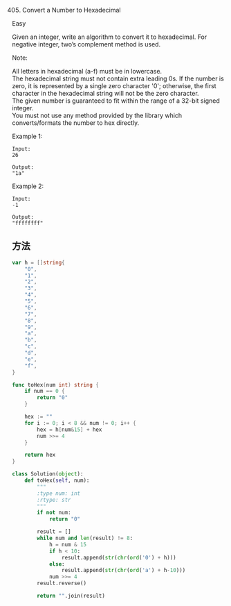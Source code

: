 405. Convert a Number to Hexadecimal


Easy


Given an integer, write an algorithm to convert it to hexadecimal. For negative integer, two’s complement method is used.

Note:

All letters in hexadecimal (a-f) must be in lowercase.  
The hexadecimal string must not contain extra leading 0s. If the number is zero, it is represented by a single zero character '0'; otherwise, the first character in the hexadecimal string will not be the zero character.  
The given number is guaranteed to fit within the range of a 32-bit signed integer.  
You must not use any method provided by the library which converts/formats the number to hex directly.  

Example 1:

```
Input:
26

Output:
"1a"
```

Example 2:

```
Input:
-1

Output:
"ffffffff"
```


## 方法

```go
var h = []string{
	"0",
	"1",
	"2",
	"3",
	"4",
	"5",
	"6",
	"7",
	"8",
	"9",
	"a",
	"b",
	"c",
	"d",
	"e",
	"f",
}

func toHex(num int) string {
	if num == 0 {
		return "0"
	}

	hex := ""
	for i := 0; i < 8 && num != 0; i++ {
		hex = h[num&15] + hex
		num >>= 4
	}

	return hex
}
```


```python
class Solution(object):
    def toHex(self, num):
        """
        :type num: int
        :rtype: str
        """
        if not num:
            return "0"

        result = []
        while num and len(result) != 8:
            h = num & 15
            if h < 10:
                result.append(str(chr(ord('0') + h)))
            else:
                result.append(str(chr(ord('a') + h-10)))
            num >>= 4
        result.reverse()

        return "".join(result)
```